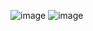 ![image](https://github.com/user-attachments/assets/50adaaee-e4da-4d8f-b718-a1ab5fa6e57a)
![image](https://github.com/user-attachments/assets/ed9d89af-dc04-4727-b3d6-f8955a404417) 
